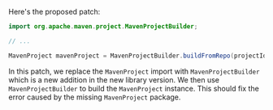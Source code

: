 Here's the proposed patch:
```java
import org.apache.maven.project.MavenProjectBuilder;

// ...

MavenProject mavenProject = MavenProjectBuilder.buildFromRepo(projectId, remoteRepos, localRepository, null);
```
In this patch, we replace the `MavenProject` import with `MavenProjectBuilder` which is a new addition in the new library version. We then use `MavenProjectBuilder` to build the `MavenProject` instance. This should fix the error caused by the missing `MavenProject` package.
